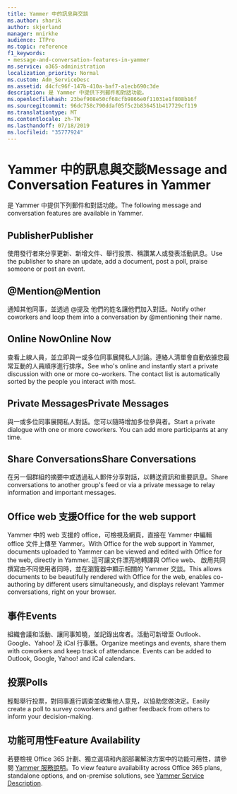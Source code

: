 ```yaml
---
title: Yammer 中的訊息與交談
ms.author: sharik
author: skjerland
manager: mnirkhe
audience: ITPro
ms.topic: reference
f1_keywords:
- message-and-conversation-features-in-yammer
ms.service: o365-administration
localization_priority: Normal
ms.custom: Adm_ServiceDesc
ms.assetid: d4cfc96f-147b-410a-baf7-a1ecb690c3de
description: 是 Yammer 中提供下列郵件和對話功能。
ms.openlocfilehash: 23bef908e50cf68cfb9866e0f11031e1f808b16f
ms.sourcegitcommit: 96dc758c790ddaf05f5c2b836451b417729cf119
ms.translationtype: MT
ms.contentlocale: zh-TW
ms.lasthandoff: 07/18/2019
ms.locfileid: "35777924"
---
```

# <a name="message-and-conversation-features-in-yammer"></a><span data-ttu-id="f1b14-103">Yammer 中的訊息與交談</span><span class="sxs-lookup"><span data-stu-id="f1b14-103">Message and Conversation Features in Yammer</span></span>

<span data-ttu-id="f1b14-104">是 Yammer 中提供下列郵件和對話功能。</span><span class="sxs-lookup"><span data-stu-id="f1b14-104">The following message and conversation features are available in Yammer.</span></span>
  
## <a name="publisher"></a><span data-ttu-id="f1b14-105">Publisher</span><span class="sxs-lookup"><span data-stu-id="f1b14-105">Publisher</span></span>
<span data-ttu-id="f1b14-106"><a name="bkmk_Publisher"> </a></span><span class="sxs-lookup"><span data-stu-id="f1b14-106"></span></span>

<span data-ttu-id="f1b14-107">使用發行者來分享更新、新增文件、舉行投票、稱讚某人或發表活動訊息。</span><span class="sxs-lookup"><span data-stu-id="f1b14-107">Use the publisher to share an update, add a document, post a poll, praise someone or post an event.</span></span>
  
## <a name="mention"></a><span data-ttu-id="f1b14-108">@Mention</span><span class="sxs-lookup"><span data-stu-id="f1b14-108">@Mention</span></span>
<span data-ttu-id="f1b14-109"><a name="bkmk_AtMention"> </a></span><span class="sxs-lookup"><span data-stu-id="f1b14-109"></span></span>

<span data-ttu-id="f1b14-110">通知其他同事，並透過 @提及 他們的姓名讓他們加入對話。</span><span class="sxs-lookup"><span data-stu-id="f1b14-110">Notify other coworkers and loop them into a conversation by @mentioning their name.</span></span>
  
## <a name="online-now"></a><span data-ttu-id="f1b14-111">Online Now</span><span class="sxs-lookup"><span data-stu-id="f1b14-111">Online Now</span></span>
<span data-ttu-id="f1b14-112"><a name="bkmk_OnlineNow"> </a></span><span class="sxs-lookup"><span data-stu-id="f1b14-112"></span></span>

<span data-ttu-id="f1b14-p101">查看上線人員，並立即與一或多位同事展開私人討論。連絡人清單會自動依據您最常互動的人員順序進行排序。</span><span class="sxs-lookup"><span data-stu-id="f1b14-p101">See who's online and instantly start a private discussion with one or more co-workers. The contact list is automatically sorted by the people you interact with most.</span></span>
  
## <a name="private-messages"></a><span data-ttu-id="f1b14-115">Private Messages</span><span class="sxs-lookup"><span data-stu-id="f1b14-115">Private Messages</span></span>
<span data-ttu-id="f1b14-116"><a name="bkmk_PrivateMessages"> </a></span><span class="sxs-lookup"><span data-stu-id="f1b14-116"></span></span>

<span data-ttu-id="f1b14-p102">與一或多位同事展開私人對話。您可以隨時增加多位參與者。</span><span class="sxs-lookup"><span data-stu-id="f1b14-p102">Start a private dialogue with one or more coworkers. You can add more participants at any time.</span></span>
  
## <a name="share-conversations"></a><span data-ttu-id="f1b14-119">Share Conversations</span><span class="sxs-lookup"><span data-stu-id="f1b14-119">Share Conversations</span></span>
<span data-ttu-id="f1b14-120"><a name="bkmk_ShareConversations"> </a></span><span class="sxs-lookup"><span data-stu-id="f1b14-120"></span></span>

<span data-ttu-id="f1b14-121">在另一個群組的摘要中或透過私人郵件分享對話，以轉送資訊和重要訊息。</span><span class="sxs-lookup"><span data-stu-id="f1b14-121">Share conversations to another group's feed or via a private message to relay information and important messages.</span></span>
  
## <a name="office-for-the-web-support"></a><span data-ttu-id="f1b14-122">Office web 支援</span><span class="sxs-lookup"><span data-stu-id="f1b14-122">Office for the web support</span></span>
<span data-ttu-id="f1b14-123"><a name="bkmk_ShareConversations"> </a></span><span class="sxs-lookup"><span data-stu-id="f1b14-123"></span></span>

<span data-ttu-id="f1b14-124">Yammer 中的 web 支援的 office，可檢視及網頁，直接在 Yammer 中編輯 office 文件上傳至 Yammer。</span><span class="sxs-lookup"><span data-stu-id="f1b14-124">With Office for the web support in Yammer, documents uploaded to Yammer can be viewed and edited with Office for the web, directly in Yammer.</span></span> <span data-ttu-id="f1b14-125">這可讓文件漂亮地轉譯與 Office web、 啟用共同撰寫由不同使用者同時，並在瀏覽器中顯示相關的 Yammer 交談。</span><span class="sxs-lookup"><span data-stu-id="f1b14-125">This allows documents to be beautifully rendered with Office for the web, enables co-authoring by different users simultaneously, and displays relevant Yammer conversations, right on your browser.</span></span>
  
## <a name="events"></a><span data-ttu-id="f1b14-126">事件</span><span class="sxs-lookup"><span data-stu-id="f1b14-126">Events</span></span>
<span data-ttu-id="f1b14-127"><a name="bkmk_Events"> </a></span><span class="sxs-lookup"><span data-stu-id="f1b14-127"></span></span>

<span data-ttu-id="f1b14-p104">組織會議和活動、讓同事知曉，並記錄出席者。活動可新增至 Outlook、Google、Yahoo! 及 iCal 行事曆。</span><span class="sxs-lookup"><span data-stu-id="f1b14-p104">Organize meetings and events, share them with coworkers and keep track of attendance. Events can be added to Outlook, Google, Yahoo! and iCal calendars.</span></span>
  
## <a name="polls"></a><span data-ttu-id="f1b14-131">投票</span><span class="sxs-lookup"><span data-stu-id="f1b14-131">Polls</span></span>
<span data-ttu-id="f1b14-132"><a name="bkmk_Polls"> </a></span><span class="sxs-lookup"><span data-stu-id="f1b14-132"></span></span>

<span data-ttu-id="f1b14-133">輕鬆舉行投票，對同事進行調查並收集他人意見，以協助您做決定。</span><span class="sxs-lookup"><span data-stu-id="f1b14-133">Easily create a poll to survey coworkers and gather feedback from others to inform your decision-making.</span></span>
  
## <a name="feature-availability"></a><span data-ttu-id="f1b14-134">功能可用性</span><span class="sxs-lookup"><span data-stu-id="f1b14-134">Feature Availability</span></span>
<span data-ttu-id="f1b14-135"><a name="bkmk_Polls"> </a></span><span class="sxs-lookup"><span data-stu-id="f1b14-135"></span></span>

<span data-ttu-id="f1b14-136">若要檢視 Office 365 計劃、獨立選項和內部部署解決方案中的功能可用性，請參閱 [Yammer 服務說明](yammer-service-description.md)。</span><span class="sxs-lookup"><span data-stu-id="f1b14-136">To view feature availability across Office 365 plans, standalone options, and on-premise solutions, see [Yammer Service Description](yammer-service-description.md).</span></span>
  

